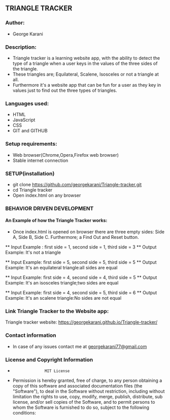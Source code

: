 ## TRIANGLE TRACKER

### Author:
* George Karani


### Description:
* Triangle tracker is a learning website app, with the ability to detect the type of a triangle when a user keys in the values of the three sides of the triangle.
* These triangles are; Equilateral, Scalene, Isosceles or not a triangle at all.
* Furthermore it's a website app that can be fun for a user as they key in values just to find out the three types of triangles.

### Languages used:
* HTML
* JavaScript
* CSS
* GIT and GITHUB

### Setup requirements:
* Web browser(Chrome,Opera,Firefox web browser)
* Stable internet connection

### SETUP(installation)
* git clone https://github.com/georgekarani/Triangle-tracker.git
* cd Triangle tracker
* Open index.html on any browser

### BEHAVIOR DRIVEN DEVELOPMENT
#### An Example of how the Triangle Tracker works:

* Once index.html is opened on browser there are three empty sides: Side A, Side B, Side C. Furthermore; a Find Out and Reset button.

** Input Example : first side = 1, second side = 1, third side = 3
** Output Example: It's not a triangle

** Input Example: first side = 5, second side = 5, third side = 5
** Output Example: It's an equilateral triangle:all sides are equal

** Input Example: first side = 4, second side = 4, third side = 5
** Output Example: It's an isosceles triangle;two sides are equal

** Input Example: first side = 4, second side = 5, third side = 6
** Output Example: It's an scalene triangle:No sides are not equal


### Link Triangle Tracker to the Website app:
Triangle tracker website: https://georgekarani.github.io/Triangle-tracker/


### Contact information
* In case of any issues contact me at georgekarani77@gmail.com


### License and Copyright Information
*                   MIT License

* Permission is hereby granted, free of charge, to any person obtaining a copy of this software and associated documentation files (the "Software"), to deal in the Software without restriction, including without limitation the rights to use, copy, modify, merge, publish, distribute, sub license, and/or sell copies of the Software, and to permit persons to whom the Software is furnished to do so, subject to the following conditions:
